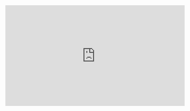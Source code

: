 <iframe width="560" height="315" src="https://www.youtube.com/embed/XUDpWSGZv0Y" title="YouTube video player" frameborder="0" allow="accelerometer; autoplay; clipboard-write; encrypted-media; gyroscope; picture-in-picture" allowfullscreen></iframe>